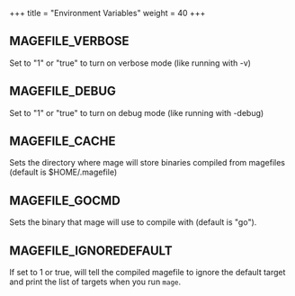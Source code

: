 +++
title = "Environment Variables"
weight = 40
+++

## MAGEFILE_VERBOSE

Set to "1" or "true" to turn on verbose mode (like running with -v)

## MAGEFILE_DEBUG 

Set to "1" or "true" to turn on debug mode (like running with -debug)

## MAGEFILE_CACHE

Sets the directory where mage will store binaries compiled from magefiles
(default is $HOME/.magefile)

## MAGEFILE_GOCMD

Sets the binary that mage will use to compile with (default is "go").

## MAGEFILE_IGNOREDEFAULT

If set to 1 or true, will tell the compiled magefile to ignore the default
target and print the list of targets when you run `mage`.